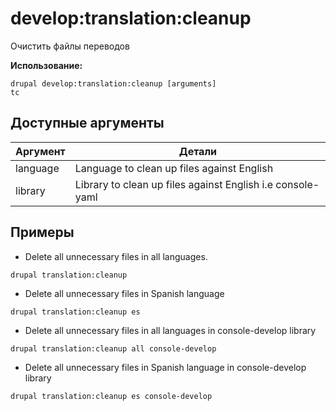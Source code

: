# develop:translation:cleanup
Очистить файлы переводов

**Использование:**
```
drupal develop:translation:cleanup [arguments]
tc
```

## Доступные аргументы
Аргумент | Детали
---------|-------------
language | Language to clean up files against English
library | Library to clean up files against English i.e console-yaml

## Примеры
* Delete all unnecessary files in all languages.
```
drupal translation:cleanup
```
* Delete all unnecessary files in Spanish language
```
drupal translation:cleanup es
```
* Delete all unnecessary files in all languages in console-develop library
```
drupal translation:cleanup all console-develop
```
* Delete all unnecessary files in Spanish language in console-develop library
```
drupal translation:cleanup es console-develop
```
